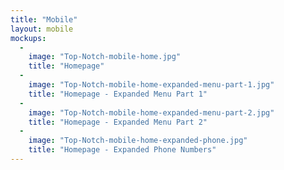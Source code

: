 ```yaml
---
title: "Mobile"
layout: mobile
mockups:
  -
    image: "Top-Notch-mobile-home.jpg"
    title: "Homepage"
  -
    image: "Top-Notch-mobile-home-expanded-menu-part-1.jpg"
    title: "Homepage - Expanded Menu Part 1"
  -
    image: "Top-Notch-mobile-home-expanded-menu-part-2.jpg"
    title: "Homepage - Expanded Menu Part 2"
  -
    image: "Top-Notch-mobile-home-expanded-phone.jpg"
    title: "Homepage - Expanded Phone Numbers"
---
```

